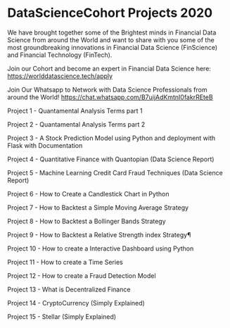 # DataScienceCohort Projects 2020

We have brought together some of the Brightest minds in Financial Data Science from around the World and want to share with you some of the most groundbreaking innovations in Financial Data Science (FinScience) and Financial Technology (FinTech).

Join our Cohort and become an expert in Financial Data Science here: https://worlddatascience.tech/apply

Join Our Whatsapp to Network with Data Science Professionals from around the World! https://chat.whatsapp.com/B7uijAdKmtnI0fakrREteB

Project 1 - Quantamental Analysis Terms part 1

Project 2 - Quantamental Analysis Terms part 2

Project 3 - A Stock Prediction Model using Python and deployment with Flask with Documentation

Project 4 - Quantitative Finance with Quantopian (Data Science Report)

Project 5 - Machine Learning Credit Card Fraud Techniques (Data Science Report)

Project 6 - How to Create a Candlestick Chart in Python

Project 7 - How to Backtest a Simple Moving Average Strategy

Project 8 - How to Backtest a Bollinger Bands Strategy

Project 9 - How to Backtest a Relative Strength index Strategy¶

Project 10 - How to create a Interactive Dashboard using Python

Project 11 - How to create a Time Series

Project 12 - How to create a Fraud Detection Model

Project 13 - What is Decentralized Finance

Project 14 - CryptoCurrency (Simply Explained)

Project 15 - Stellar (Simply Explained)
